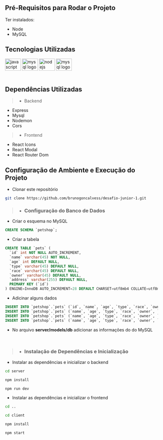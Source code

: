 ## Pré-Requisitos para Rodar o Projeto

Ter instalados:

- Node
- MySQL

## Tecnologias Utilizadas

  <div align="left">
    <img src="https://cdn.jsdelivr.net/gh/devicons/devicon/icons/javascript/javascript-original.svg" height="40" width="52" alt="javascript logo" />
    <img src="https://cdn.jsdelivr.net/gh/devicons/devicon/icons/react/react-original.svg" height="40" width="52" alt="mysql logo"  />
    <img src="https://cdn.jsdelivr.net/gh/devicons/devicon/icons/nodejs/nodejs-original.svg" height="40" width="52" alt="nodejs logo" />
    <img src="https://cdn.jsdelivr.net/gh/devicons/devicon/icons/mysql/mysql-plain-wordmark.svg" height="40" width="52" alt="mysql logo"  />
    </div>
    
  </div>
  </br>
 
## Dependências Utilizadas 
>- Backend
- Express  
- Mysql
- Nodemon
- Cors

>- Frontend

- React Icons
- React Modal
- React Router Dom

## Configuração de Ambiente e Execução do Projeto

- Clonar este repositório

```bash
git clone https://github.com/brunogoncalvess/desafio-junior-1.git
```

>- ### Configuração do Banco de Dados

- Criar o esquema no MySQL

```sql
CREATE SCHEMA `petshop`;
```
- Criar a tabela

```sql
CREATE TABLE `pets` (
  `id` int NOT NULL AUTO_INCREMENT,
  `name` varchar(45) NOT NULL,
  `age` int DEFAULT NULL,
  `type` varchar(45) DEFAULT NULL,
  `race` varchar(45) DEFAULT NULL,
  `owner` varchar(45) DEFAULT NULL,
  `address` varchar(255) DEFAULT NULL,
  PRIMARY KEY (`id`)
) ENGINE=InnoDB AUTO_INCREMENT=28 DEFAULT CHARSET=utf8mb4 COLLATE=utf8mb4_0900_ai_ci;
```

- Adicinar alguns dados

```sql 
INSERT INTO `petshop`.`pets` (`id`, `name`, `age`, `type`, `race`, `owner`, `address`) VALUES ('1', 'Kiro', '12', 'Gato', '', 'Bruno', 'Rua X');
INSERT INTO `petshop`.`pets` (`name`, `age`, `type`, `race`, `owner`, `address`) VALUES ( 'Totó', '5', 'Cachorro', 'Poodle', 'Alice', 'Rua Y');
INSERT INTO `petshop`.`pets` (`name`, `age`, `type`, `race`, `owner`, `address`) VALUES ( 'Baleia', '15', 'Cachorro', 'Vira Lata', 'Fabiano', 'Rua 0');
INSERT INTO `petshop`.`pets` (`name`, `age`, `type`, `race`, `owner`, `address`) VALUES ( 'Napoleão', '20', 'Porco', '', '', 'Rua Z');
```

- No arquivo **server/models/db** adicionar as informações do do MySQL


<br>

>- ### Instalação de Dependências e Inicialização

- Instalar as dependências e inicializar o backend

```bash
cd server
```
```bash
npm install
```
```bash
npm run dev
```

- Instalar as dependências e inicializar o frontend

```bash
cd ..
```
```bash
cd client
```
```bash
npm install
```
```bash
npm start
```
